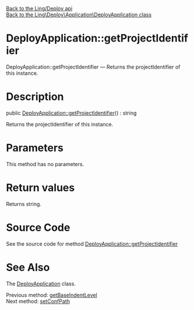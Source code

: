 [Back to the Ling/Deploy api](https://github.com/lingtalfi/Deploy/blob/master/doc/api/Ling/Deploy.md)<br>
[Back to the Ling\Deploy\Application\DeployApplication class](https://github.com/lingtalfi/Deploy/blob/master/doc/api/Ling/Deploy/Application/DeployApplication.md)


DeployApplication::getProjectIdentifier
================



DeployApplication::getProjectIdentifier — Returns the projectIdentifier of this instance.




Description
================


public [DeployApplication::getProjectIdentifier](https://github.com/lingtalfi/Deploy/blob/master/doc/api/Ling/Deploy/Application/DeployApplication/getProjectIdentifier.md)() : string




Returns the projectIdentifier of this instance.




Parameters
================

This method has no parameters.


Return values
================

Returns string.








Source Code
===========
See the source code for method [DeployApplication::getProjectIdentifier](https://github.com/lingtalfi/Deploy/blob/master/Application/DeployApplication.php#L136-L139)


See Also
================

The [DeployApplication](https://github.com/lingtalfi/Deploy/blob/master/doc/api/Ling/Deploy/Application/DeployApplication.md) class.

Previous method: [getBaseIndentLevel](https://github.com/lingtalfi/Deploy/blob/master/doc/api/Ling/Deploy/Application/DeployApplication/getBaseIndentLevel.md)<br>Next method: [setConfPath](https://github.com/lingtalfi/Deploy/blob/master/doc/api/Ling/Deploy/Application/DeployApplication/setConfPath.md)<br>

